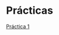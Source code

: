 # Prácticas

[Práctica 1](https://nbviewer.jupyter.org/github.com/sara090444/Ciencia_datos/blob/master/Prueba_0.ipynb)